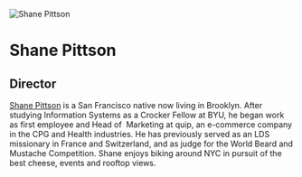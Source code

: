 ![Shane Pittson](assets/shane-pittson.png)
# Shane Pittson
## Director
[Shane Pittson](http://linkedin/in/shanepittson) is a San Francisco native now living in Brooklyn. After studying Information Systems as a Crocker Fellow at BYU, he began work as first employee and Head of  Marketing at quip, an e-commerce company in the CPG and Health industries. He has previously served as an LDS missionary in France and Switzerland, and as judge for the World Beard and Mustache Competition. Shane enjoys biking around NYC in pursuit of the best cheese, events and rooftop views.
